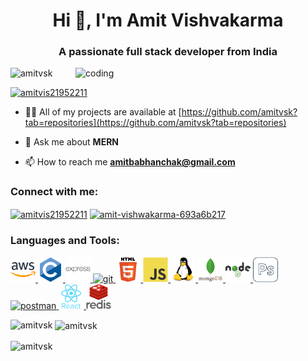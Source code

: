 <h1 align="center">Hi 👋, I'm Amit Vishvakarma</h1>
<h3 align="center">A passionate full stack developer from India</h3>

<img align='right' alt='coding' width='400' src='https://camo.githubusercontent.com/cae12fddd9d6982901d82580bdf321d81fb299141098ca1c2d4891870827bf17/68747470733a2f2f6d69726f2e6d656469756d2e636f6d2f6d61782f313336302f302a37513379765349765f7430696f4a2d5a2e676966'>
<p align="left"> <img src="https://komarev.com/ghpvc/?username=amitvsk&label=Profile%20views&color=0e75b6&style=flat" alt="amitvsk" /> </p>

<p align="left"> <a href="https://twitter.com/amitvis21952211" target="blank"><img src="https://img.shields.io/twitter/follow/amitvis21952211?logo=twitter&style=for-the-badge" alt="amitvis21952211" /></a> </p>

- 👨‍💻 All of my projects are available at [https://github.com/amitvsk?tab=repositories](https://github.com/amitvsk?tab=repositories)

- 💬 Ask me about **MERN**

- 📫 How to reach me **amitbabhanchak@gmail.com**

<h3 align="left">Connect with me:</h3>
<p align="left">
<a href="https://twitter.com/amitvis21952211" target="blank"><img align="center" src="https://raw.githubusercontent.com/rahuldkjain/github-profile-readme-generator/master/src/images/icons/Social/twitter.svg" alt="amitvis21952211" height="30" width="40" /></a>
<a href="https://linkedin.com/in/amit-vishwakarma-693a6b217" target="blank"><img align="center" src="https://github.com/amitvsk/DSA-practice/blob/dsa/usergithub.gif" alt="amit-vishwakarma-693a6b217" height="30" width="40" /></a>
</p>

<h3 align="left">Languages and Tools:</h3>
<p align="left"> <a href="https://aws.amazon.com" target="_blank" rel="noreferrer"> <img src="https://raw.githubusercontent.com/devicons/devicon/master/icons/amazonwebservices/amazonwebservices-original-wordmark.svg" alt="aws" width="40" height="40"/> </a> <a href="https://www.cprogramming.com/" target="_blank" rel="noreferrer"> <img src="https://raw.githubusercontent.com/devicons/devicon/master/icons/c/c-original.svg" alt="c" width="40" height="40"/> </a> <a href="https://expressjs.com" target="_blank" rel="noreferrer"> <img src="https://raw.githubusercontent.com/devicons/devicon/master/icons/express/express-original-wordmark.svg" alt="express" width="40" height="40"/> </a> <a href="https://git-scm.com/" target="_blank" rel="noreferrer"> <img src="https://www.vectorlogo.zone/logos/git-scm/git-scm-icon.svg" alt="git" width="40" height="40"/> </a> <a href="https://www.w3.org/html/" target="_blank" rel="noreferrer"> <img src="https://raw.githubusercontent.com/devicons/devicon/master/icons/html5/html5-original-wordmark.svg" alt="html5" width="40" height="40"/> </a> <a href="https://developer.mozilla.org/en-US/docs/Web/JavaScript" target="_blank" rel="noreferrer"> <img src="https://raw.githubusercontent.com/devicons/devicon/master/icons/javascript/javascript-original.svg" alt="javascript" width="40" height="40"/> </a> <a href="https://www.linux.org/" target="_blank" rel="noreferrer"> <img src="https://raw.githubusercontent.com/devicons/devicon/master/icons/linux/linux-original.svg" alt="linux" width="40" height="40"/> </a> <a href="https://www.mongodb.com/" target="_blank" rel="noreferrer"> <img src="https://raw.githubusercontent.com/devicons/devicon/master/icons/mongodb/mongodb-original-wordmark.svg" alt="mongodb" width="40" height="40"/> </a> <a href="https://nodejs.org" target="_blank" rel="noreferrer"> <img src="https://raw.githubusercontent.com/devicons/devicon/master/icons/nodejs/nodejs-original-wordmark.svg" alt="nodejs" width="40" height="40"/> </a> <a href="https://www.photoshop.com/en" target="_blank" rel="noreferrer"> <img src="https://raw.githubusercontent.com/devicons/devicon/master/icons/photoshop/photoshop-line.svg" alt="photoshop" width="40" height="40"/> </a> <a href="https://postman.com" target="_blank" rel="noreferrer"> <img src="https://www.vectorlogo.zone/logos/getpostman/getpostman-icon.svg" alt="postman" width="40" height="40"/> </a> <a href="https://reactjs.org/" target="_blank" rel="noreferrer"> <img src="https://raw.githubusercontent.com/devicons/devicon/master/icons/react/react-original-wordmark.svg" alt="react" width="40" height="40"/> </a> <a href="https://redis.io" target="_blank" rel="noreferrer"> <img src="https://raw.githubusercontent.com/devicons/devicon/master/icons/redis/redis-original-wordmark.svg" alt="redis" width="40" height="40"/> </a> </p>

<p><img align="left" src="https://github-readme-stats.vercel.app/api/top-langs?username=amitvsk&show_icons=true&locale=en&layout=compact" alt="amitvsk" /></p>

<p>&nbsp;<img align="center" src="https://github-readme-stats.vercel.app/api?username=amitvsk&show_icons=true&locale=en" alt="amitvsk" /></p>

<p><img align="center" src="https://github-readme-streak-stats.herokuapp.com/?user=amitvsk&" alt="amitvsk" /></p>

